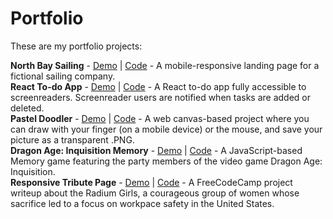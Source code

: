 # Portfolio

These are my portfolio projects:


**North Bay Sailing** - [Demo](https://selenahunter.github.io/North-Bay-Sailing/) | [Code](https://github.com/SelenaHunter/North-Bay-Sailing) - A mobile-responsive landing page for a fictional sailing company.  
**React To-do App** - [Demo](https://selenahunter.github.io/react-to-do-app/) | [Code](https://github.com/SelenaHunter/react-to-do-app) - A React to-do app fully accessible to screenreaders. Screenreader users are notified when tasks are added or deleted.  
**Pastel Doodler** - [Demo](https://selenahunter.github.io/Pastel-Doodler/) | [Code](https://github.com/SelenaHunter/Pastel-Doodler) - A web canvas-based project where you can draw with your finger (on a mobile device) or the mouse, and save your picture as a transparent .PNG.  
**Dragon Age: Inquisition Memory** - [Demo](https://selenahunter.github.io/DA-I-Memory/) | [Code](https://github.com/SelenaHunter/DA-I-Memory) - A JavaScript-based Memory game featuring the party members of the video game Dragon Age: Inquisition.  
**Responsive Tribute Page** - [Demo](https://selenahunter.github.io/Tribute-Page/) | [Code](https://github.com/SelenaHunter/Tribute-Page) - A FreeCodeCamp project writeup about the Radium Girls, a courageous group of women whose sacrifice led to a focus on workpace safety in the United States.  